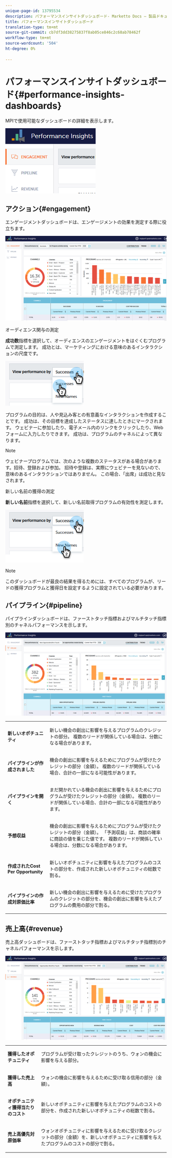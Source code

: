 ```yaml
---
unique-page-id: 13795534
description: パフォーマンスインサイトダッシュボード- Marketto Docs — 製品ドキュメント
title: パフォーマンスインサイトダッシュボード
translation-type: tm+mt
source-git-commit: cb7df3dd38275837f8ab05ce846c2c68ab78462f
workflow-type: tm+mt
source-wordcount: '504'
ht-degree: 0%

---
```



# パフォーマンスインサイトダッシュボード{#performance-insights-dashboards}

MPIで使用可能なダッシュボードの詳細を表示します。

![](assets/1-4.png)

## アクション{#engagement}

エンゲージメントダッシュボードは、エンゲージメントの効果を測定する際に役立ちます。

![](assets/two-3.png)

オーディエンス関与の測定

**成功数**&#x200B;指標を選択して、オーディエンスのエンゲージメントをはぐくむプログラムで測定します。 成功とは、マーケティングにおける意味のあるインタラクションの尺度です。

![](assets/3-4.png)

プログラムの目的は、人や見込み客との有意義なインタラクションを作成することです。 成功は、その目標を達成したステータスに達したときにマークされます。 ウェビナーに参加したり、電子メール内のリンクをクリックしたり、Webフォームに入力したりできます。 成功は、プログラムのチャネルによって異なります。

>[!NOTE]
>
>ウェビナープログラムでは、次のような複数のステータスがある場合があります。招待、登録および参加。 招待や登録は、実際にウェビナーを見ないので、意味のあるインタラクションではありません。 この場合、「出席」は成功と見なされます。

新しい名前の獲得の測定

**新しい名前**&#x200B;指標を選択して、新しい名前取得プログラムの有効性を測定します。

![](assets/4-3.png)

>[!NOTE]
>
>このダッシュボードが最良の結果を得るためには、すべてのプログラムが、リードの獲得プログラムと獲得日を設定するように設定されている必要があります。

## パイプライン{#pipeline}

パイプラインダッシュボードは、ファーストタッチ指標およびマルチタッチ指標別のチャネルパフォーマンスを示します。

![](assets/five-1.png)

<table> 
 <tbody> 
  <tr> 
   <td><p><strong>新しいオポチュニティ</strong></p></td> 
   <td><p>新しい機会の創出に影響を与えるプログラムのクレジットの部分。 複数のリードが関係している場合は、分数になる場合があります。</p></td> 
  </tr> 
  <tr> 
   <td><p><strong>パイプラインが作成されました</strong></p></td> 
   <td><p>機会の創出に影響を与えるためにプログラムが受けたクレジットの部分（金額）。 複数のリードが関係している場合、合計の一部になる可能性があります。</p></td> 
  </tr> 
  <tr> 
   <td><p><strong>パイプラインを開く</strong></p></td> 
   <td><p>まだ開かれている機会の創出に影響を与えるためにプログラムが受けたクレジットの部分（金額）。 複数のリードが関係している場合、合計の一部になる可能性があります。</p></td> 
  </tr> 
  <tr> 
   <td><p><strong>予想収益</strong></p></td> 
   <td><p>機会の創出に影響を与えるためにプログラムが受けたクレジットの部分（金額）。 「予測収益」は、商談の確率に商談の値を乗じた値です。 複数のリードが関係している場合は、分数になる場合があります。</p></td> 
  </tr> 
  <tr> 
   <td><p><strong>作成されたCost Per Opportunity</strong></p></td> 
   <td><p>新しいオポチュニティに影響を与えたプログラムのコストの部分を、作成された新しいオポチュニティの総数で割る。</p></td> 
  </tr> 
  <tr> 
   <td><p><strong>パイプラインの作成対原価比率</strong></p></td> 
   <td><p>新しい機会の創出に影響を与えるために受けたプログラムのクレジットの部分を、機会の創出に影響を与えたプログラムの費用の部分で割る。</p></td> 
  </tr> 
 </tbody> 
</table>

## 売上高{#revenue}

売上高ダッシュボードは、ファーストタッチ指標およびマルチタッチ指標別のチャネルパフォーマンスを示します。

![](assets/six-1.png)

<table> 
 <tbody> 
  <tr> 
   <td><p><strong>獲得したオポチュニティ</strong></p></td> 
   <td><p>プログラムが受け取ったクレジットのうち、ウォンの機会に影響を与える部分。</p></td> 
  </tr> 
  <tr> 
   <td><p><strong>獲得した売上高</strong></p></td> 
   <td><p>ウォンの機会に影響を与えるために受け取る信用の部分（金額）。</p></td> 
  </tr> 
  <tr> 
   <td><p><strong>オポチュニティ獲得当たりのコスト</strong></p></td> 
   <td><p>新しいオポチュニティに影響を与えたプログラムのコストの部分を、作成された新しいオポチュニティの総数で割る。</p></td> 
  </tr> 
  <tr> 
   <td><p><strong>売上高優先対原価率</strong></p></td> 
   <td><p>ウォンオポチュニティに影響を与えるために受け取るクレジットの部分（金額）を、新しいオポチュニティに影響を与えたプログラムのコストの部分で割る。</p></td> 
  </tr> 
 </tbody> 
</table>
